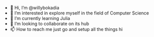- 👋 Hi, I’m @willybokadia
- 👀 I’m interested in explore myself in the field of Computer Science
- 🌱 I’m currently learning Julia
- 💞️ I’m looking to collaborate on its hub
- 📫 How to reach me just go and setup all the things
hi

<!---
willybokadia/willybokadia is a ✨ special ✨ repository because its `README.md` (this file) appears on your GitHub profile.
You can click the Preview link to take a look at your changes.
--->
